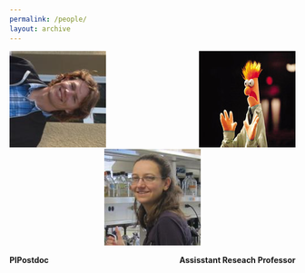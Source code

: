 ```yaml
---
permalink: /people/
layout: archive
---
```

 <html>
  <head>
  <style type="text/css">

    #imageHolder2 { margin-right: auto; margin-left: auto; }

    #leftDiv { float: left; }

    #middleDiv {margin-right: auto; margin-left: auto; text-align: center; /*float: left; */ }

    #rightDiv { float: right; text-align: right; clear: right; }
    
    .left_indent { float: left; text-align: left;}
    
    .center {text-align: center;}
    
    .right_indent { float: right;}

  </style>
  </head>
  
 <body>
   <div id="imageHolder2">
     <div id="leftDiv"><img src="/images/CooperHeadshot.jpeg" alt="left" /></div>
     <div id="rightDiv"><img src="/images/beakerhands.jpg" alt="right" /></div>
     <div id="middleDiv"><img src="/images/turner.jpeg.jpg" alt="middle" /></div>  
   </div>
 </body>

 <p>
  <span class="left_indent"><b>PI</b></span>
  <span class="center"><b>Postdoc</b></span>
  <span class="right_indent"><b>Assisstant Reseach Professor</b></span>
 </p>
</html>
